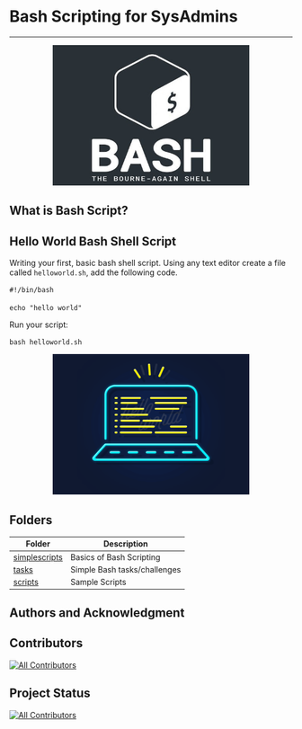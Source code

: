 # Bash Scripting for SysAdmins
---
<p align="center">
  <img width="350" height="250" src="img/bash.jpg">
</p>



## What is Bash Script?

## Hello World Bash Shell Script

Writing your first, basic bash shell script. Using any text editor create a file called ```helloworld.sh```, add the following code.
```
#!/bin/bash

echo "hello world"
```

Run your script:

```
bash helloworld.sh
```
<p align="center">
  <img width="350" height="250" src="img/hello_world.gif">
</p>

## Folders

| Folder  | Description |
| ------------- | ------------- |
| [simplescripts](simplescripts)  | Basics of Bash Scripting  |
| [tasks](tasks)  | Simple Bash tasks/challenges |
| [scripts](scripts) | Sample Scripts |


## Authors and Acknowledgment


## Contributors 
<!-- ALL-CONTRIBUTORS-BADGE:START - Do not remove or modify this section -->
[![All Contributors](https://img.shields.io/badge/Contributors-2-green)](#contributors)
<!-- ALL-CONTRIBUTORS-BADGE:END -->

## Project Status
<!-- ALL-CONTRIBUTORS-BADGE:START - Do not remove or modify this section -->
[![All Contributors](https://img.shields.io/badge/Project%20Staus-Active-green)](#contributors)
<!-- ALL-CONTRIBUTORS-BADGE:END -->
